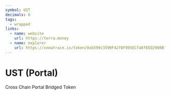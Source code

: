 ```yaml
---
symbol: UST
decimals: 6
tags:
  - wrapped
links:
  - name: website
    url: https://terra.money
  - name: explorer
    url: https://snowtrace.io/token/0xb599c3590F42f8F995ECfa0f85D2980B76862fc1
---
```


# UST (Portal)

Cross Chain Portal Bridged Token
